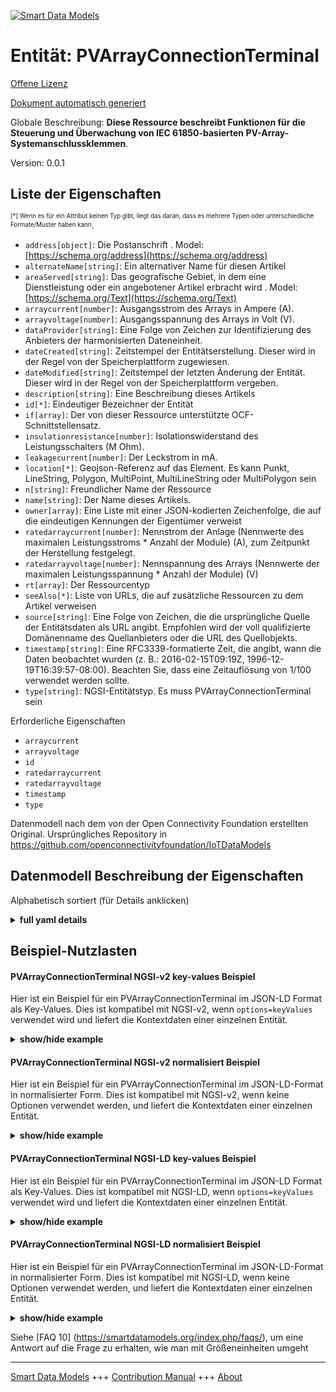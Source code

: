 <!-- 10-Header -->  
[![Smart Data Models](https://smartdatamodels.org/wp-content/uploads/2022/01/SmartDataModels_logo.png "Logo")](https://smartdatamodels.org)  
Entität: PVArrayConnectionTerminal  
==================================<!-- /10-Header -->  
<!-- 15-License -->  
[Offene Lizenz](https://github.com/smart-data-models//dataModel.OCF/blob/master/PVArrayConnectionTerminal/LICENSE.md)  
[Dokument automatisch generiert](https://docs.google.com/presentation/d/e/2PACX-1vTs-Ng5dIAwkg91oTTUdt8ua7woBXhPnwavZ0FxgR8BsAI_Ek3C5q97Nd94HS8KhP-r_quD4H0fgyt3/pub?start=false&loop=false&delayms=3000#slide=id.gb715ace035_0_60)  
<!-- /15-License -->  
<!-- 20-Description -->  
Globale Beschreibung: **Diese Ressource beschreibt Funktionen für die Steuerung und Überwachung von IEC 61850-basierten PV-Array-Systemanschlussklemmen**.  
Version: 0.0.1  
<!-- /20-Description -->  
<!-- 30-PropertiesList -->  

## Liste der Eigenschaften  

<sup><sub>[*] Wenn es für ein Attribut keinen Typ gibt, liegt das daran, dass es mehrere Typen oder unterschiedliche Formate/Muster haben kann</sub></sup>.  
- `address[object]`: Die Postanschrift  . Model: [https://schema.org/address](https://schema.org/address)- `alternateName[string]`: Ein alternativer Name für diesen Artikel  - `areaServed[string]`: Das geografische Gebiet, in dem eine Dienstleistung oder ein angebotener Artikel erbracht wird  . Model: [https://schema.org/Text](https://schema.org/Text)- `arraycurrent[number]`: Ausgangsstrom des Arrays in Ampere (A).  - `arrayvoltage[number]`: Ausgangsspannung des Arrays in Volt (V).  - `dataProvider[string]`: Eine Folge von Zeichen zur Identifizierung des Anbieters der harmonisierten Dateneinheit.  - `dateCreated[string]`: Zeitstempel der Entitätserstellung. Dieser wird in der Regel von der Speicherplattform zugewiesen.  - `dateModified[string]`: Zeitstempel der letzten Änderung der Entität. Dieser wird in der Regel von der Speicherplattform vergeben.  - `description[string]`: Eine Beschreibung dieses Artikels  - `id[*]`: Eindeutiger Bezeichner der Entität  - `if[array]`: Der von dieser Ressource unterstützte OCF-Schnittstellensatz.  - `insulationresistance[number]`: Isolationswiderstand des Leistungsschalters (M Ohm).  - `leakagecurrent[number]`: Der Leckstrom in mA.  - `location[*]`: Geojson-Referenz auf das Element. Es kann Punkt, LineString, Polygon, MultiPoint, MultiLineString oder MultiPolygon sein  - `n[string]`: Freundlicher Name der Ressource  - `name[string]`: Der Name dieses Artikels.  - `owner[array]`: Eine Liste mit einer JSON-kodierten Zeichenfolge, die auf die eindeutigen Kennungen der Eigentümer verweist  - `ratedarraycurrent[number]`: Nennstrom der Anlage (Nennwerte des maximalen Leistungsstroms * Anzahl der Module) (A), zum Zeitpunkt der Herstellung festgelegt.  - `ratedarrayvoltage[number]`: Nennspannung des Arrays (Nennwerte der maximalen Leistungsspannung * Anzahl der Module) (V)  - `rt[array]`: Der Ressourcentyp  - `seeAlso[*]`: Liste von URLs, die auf zusätzliche Ressourcen zu dem Artikel verweisen  - `source[string]`: Eine Folge von Zeichen, die die ursprüngliche Quelle der Entitätsdaten als URL angibt. Empfohlen wird der voll qualifizierte Domänenname des Quellanbieters oder die URL des Quellobjekts.  - `timestamp[string]`: Eine RFC3339-formatierte Zeit, die angibt, wann die Daten beobachtet wurden (z. B.: 2016-02-15T09:19Z, 1996-12-19T16:39:57-08:00). Beachten Sie, dass eine Zeitauflösung von 1/100 verwendet werden sollte.  - `type[string]`: NGSI-Entitätstyp. Es muss PVArrayConnectionTerminal sein  <!-- /30-PropertiesList -->  
<!-- 35-RequiredProperties -->  
Erforderliche Eigenschaften  
- `arraycurrent`  - `arrayvoltage`  - `id`  - `ratedarraycurrent`  - `ratedarrayvoltage`  - `timestamp`  - `type`  <!-- /35-RequiredProperties -->  
<!-- 40-RequiredProperties -->  
Datenmodell nach dem von der Open Connectivity Foundation erstellten Original. Ursprüngliches Repository in https://github.com/openconnectivityfoundation/IoTDataModels  
<!-- /40-RequiredProperties -->  
<!-- 50-DataModelHeader -->  
## Datenmodell Beschreibung der Eigenschaften  
Alphabetisch sortiert (für Details anklicken)  
<!-- /50-DataModelHeader -->  
<!-- 60-ModelYaml -->  
<details><summary><strong>full yaml details</strong></summary>    
```yaml  
PVArrayConnectionTerminal:    
  description: 'This Resource describes functions for the control and monitoring of IEC 61850 based PV Array system connection terminal.'    
  properties:    
    address:    
      description: 'The mailing address'    
      properties:    
        addressCountry:    
          description: 'Property. The country. For example, Spain. Model:''https://schema.org/addressCountry'''    
          type: string    
        addressLocality:    
          description: 'Property. The locality in which the street address is, and which is in the region. Model:''https://schema.org/addressLocality'''    
          type: string    
        addressRegion:    
          description: 'Property. The region in which the locality is, and which is in the country. Model:''https://schema.org/addressRegion'''    
          type: string    
        postOfficeBoxNumber:    
          description: 'Property. The post office box number for PO box addresses. For example, 03578. Model:''https://schema.org/postOfficeBoxNumber'''    
          type: string    
        postalCode:    
          description: 'Property. The postal code. For example, 24004. Model:''https://schema.org/https://schema.org/postalCode'''    
          type: string    
        streetAddress:    
          description: 'Property. The street address. Model:''https://schema.org/streetAddress'''    
          type: string    
      type: object    
      x-ngsi:    
        model: https://schema.org/address    
        type: Property    
    alternateName:    
      description: 'An alternative name for this item'    
      type: string    
      x-ngsi:    
        type: Property    
    areaServed:    
      description: 'The geographic area where a service or offered item is provided'    
      type: string    
      x-ngsi:    
        model: https://schema.org/Text    
        type: Property    
    arraycurrent:    
      description: 'Output current of array in Ampere (A).'    
      readOnly: true    
      type: number    
      x-ngsi:    
        type: Property    
    arrayvoltage:    
      description: 'Output voltage of array in volts (V).'    
      readOnly: true    
      type: number    
      x-ngsi:    
        type: Property    
    dataProvider:    
      description: 'A sequence of characters identifying the provider of the harmonised data entity.'    
      type: string    
      x-ngsi:    
        type: Property    
    dateCreated:    
      description: 'Entity creation timestamp. This will usually be allocated by the storage platform.'    
      format: date-time    
      type: string    
      x-ngsi:    
        type: Property    
    dateModified:    
      description: 'Timestamp of the last modification of the entity. This will usually be allocated by the storage platform.'    
      format: date-time    
      type: string    
      x-ngsi:    
        type: Property    
    description:    
      description: 'A description of this item'    
      type: string    
      x-ngsi:    
        type: Property    
    id:    
      anyOf: &pvarrayconnectionterminal_-_properties_-_owner_-_items_-_anyof    
        - description: 'Property. Identifier format of any NGSI entity'    
          maxLength: 256    
          minLength: 1    
          pattern: ^[\w\-\.\{\}\$\+\*\[\]`|~^@!,:\\]+$    
          type: string    
        - description: 'Property. Identifier format of any NGSI entity'    
          format: uri    
          type: string    
      description: 'Unique identifier of the entity'    
      x-ngsi:    
        type: Property    
    if:    
      description: 'The OCF Interface set supported by this Resource.'    
      items:    
        enum:    
          - oic.if.s    
          - oic.if.baseline    
        type: string    
      minItems: 2    
      readOnly: true    
      type: array    
      uniqueItems: true    
      x-ngsi:    
        type: Property    
    insulationresistance:    
      description: 'Insulation resistance of circuit breaker (M Ohm).'    
      readOnly: true    
      type: number    
      x-ngsi:    
        type: Property    
    leakagecurrent:    
      description: 'The leakage current in mA.'    
      readOnly: true    
      type: number    
      x-ngsi:    
        type: Property    
    location:    
      description: 'Geojson reference to the item. It can be Point, LineString, Polygon, MultiPoint, MultiLineString or MultiPolygon'    
      oneOf:    
        - description: 'GeoProperty. Geojson reference to the item. Point'    
          properties:    
            bbox:    
              items:    
                type: number    
              minItems: 4    
              type: array    
            coordinates:    
              items:    
                type: number    
              minItems: 2    
              type: array    
            type:    
              enum:    
                - Point    
              type: string    
          required:    
            - type    
            - coordinates    
          title: 'GeoJSON Point'    
          type: object    
        - description: 'GeoProperty. Geojson reference to the item. LineString'    
          properties:    
            bbox:    
              items:    
                type: number    
              minItems: 4    
              type: array    
            coordinates:    
              items:    
                items:    
                  type: number    
                minItems: 2    
                type: array    
              minItems: 2    
              type: array    
            type:    
              enum:    
                - LineString    
              type: string    
          required:    
            - type    
            - coordinates    
          title: 'GeoJSON LineString'    
          type: object    
        - description: 'GeoProperty. Geojson reference to the item. Polygon'    
          properties:    
            bbox:    
              items:    
                type: number    
              minItems: 4    
              type: array    
            coordinates:    
              items:    
                items:    
                  items:    
                    type: number    
                  minItems: 2    
                  type: array    
                minItems: 4    
                type: array    
              type: array    
            type:    
              enum:    
                - Polygon    
              type: string    
          required:    
            - type    
            - coordinates    
          title: 'GeoJSON Polygon'    
          type: object    
        - description: 'GeoProperty. Geojson reference to the item. MultiPoint'    
          properties:    
            bbox:    
              items:    
                type: number    
              minItems: 4    
              type: array    
            coordinates:    
              items:    
                items:    
                  type: number    
                minItems: 2    
                type: array    
              type: array    
            type:    
              enum:    
                - MultiPoint    
              type: string    
          required:    
            - type    
            - coordinates    
          title: 'GeoJSON MultiPoint'    
          type: object    
        - description: 'GeoProperty. Geojson reference to the item. MultiLineString'    
          properties:    
            bbox:    
              items:    
                type: number    
              minItems: 4    
              type: array    
            coordinates:    
              items:    
                items:    
                  items:    
                    type: number    
                  minItems: 2    
                  type: array    
                minItems: 2    
                type: array    
              type: array    
            type:    
              enum:    
                - MultiLineString    
              type: string    
          required:    
            - type    
            - coordinates    
          title: 'GeoJSON MultiLineString'    
          type: object    
        - description: 'GeoProperty. Geojson reference to the item. MultiLineString'    
          properties:    
            bbox:    
              items:    
                type: number    
              minItems: 4    
              type: array    
            coordinates:    
              items:    
                items:    
                  items:    
                    items:    
                      type: number    
                    minItems: 2    
                    type: array    
                  minItems: 4    
                  type: array    
                type: array    
              type: array    
            type:    
              enum:    
                - MultiPolygon    
              type: string    
          required:    
            - type    
            - coordinates    
          title: 'GeoJSON MultiPolygon'    
          type: object    
      x-ngsi:    
        type: GeoProperty    
    n:    
      description: 'Friendly name of the Resource'    
      maxLength: 64    
      readOnly: true    
      type: string    
      x-ngsi:    
        type: Property    
    name:    
      description: 'The name of this item.'    
      type: string    
      x-ngsi:    
        type: Property    
    owner:    
      description: 'A List containing a JSON encoded sequence of characters referencing the unique Ids of the owner(s)'    
      items:    
        anyOf: *pvarrayconnectionterminal_-_properties_-_owner_-_items_-_anyof    
        description: 'Property. Unique identifier of the entity'    
      type: array    
      x-ngsi:    
        type: Property    
    ratedarraycurrent:    
      description: 'Rated current of array (Nominal values of maximum power current * number of modules) (A), defined at manufacturing time.'    
      readOnly: true    
      type: number    
      x-ngsi:    
        type: Property    
    ratedarrayvoltage:    
      description: 'Rated voltage of array (Nominal values of maximum power voltage * number of modules) (V)'    
      readOnly: true    
      type: number    
      x-ngsi:    
        type: Property    
    rt:    
      description: 'The Resource Type'    
      items:    
        enum:    
          - oic.r.pvconnectionterminal    
        maxLength: 64    
        type: string    
      minItems: 1    
      readOnly: true    
      type: array    
      uniqueItems: true    
      x-ngsi:    
        type: Property    
    seeAlso:    
      description: 'list of uri pointing to additional resources about the item'    
      oneOf:    
        - items:    
            format: uri    
            type: string    
          minItems: 1    
          type: array    
        - format: uri    
          type: string    
      x-ngsi:    
        type: Property    
    source:    
      description: 'A sequence of characters giving the original source of the entity data as a URL. Recommended to be the fully qualified domain name of the source provider, or the URL to the source object.'    
      type: string    
      x-ngsi:    
        type: Property    
    timestamp:    
      description: 'An RFC3339 formatted time indicating when the data was observed (e.g.: 2016-02-15T09:19Z, 1996-12-19T16:39:57-08:00). Note that 1/100 time resolution should be used.'    
      format: date-time    
      readOnly: true    
      type: string    
      x-ngsi:    
        type: Property    
    type:    
      description: 'NGSI entity type. It has to be PVArrayConnectionTerminal'    
      enum:    
        - PVArrayConnectionTerminal    
      type: string    
      x-ngsi:    
        type: Property    
  required:    
    - ratedarrayvoltage    
    - ratedarraycurrent    
    - arrayvoltage    
    - arraycurrent    
    - timestamp    
    - id    
    - type    
  type: object    
  x-derived-from: https://raw.githubusercontent.com/openconnectivityfoundation/IoTDataModels/master/PVArraySystemConnectionTerminalResURI.swagger.json    
  x-disclaimer: 'Redistribution and use in source and binary forms, with or without modification, are permitted  provided that the license conditions are met. Copyleft (c) 2021 Contributors to Smart Data Models Program'    
  x-license-url: https://github.com/smart-data-models/dataModel.OCF/blob/master/PVArrayConnectionTerminal/LICENSE.md    
  x-model-schema: https://smart-data-models.github.io/dataModel.OCF/PVArrayConnectionTerminal/schema.json    
  x-model-tags: OCF    
  x-version: 0.0.1    
```  
</details>    
<!-- /60-ModelYaml -->  
<!-- 70-MiddleNotes -->  
<!-- /70-MiddleNotes -->  
<!-- 80-Examples -->  
## Beispiel-Nutzlasten  
#### PVArrayConnectionTerminal NGSI-v2 key-values Beispiel  
Hier ist ein Beispiel für ein PVArrayConnectionTerminal im JSON-LD Format als Key-Values. Dies ist kompatibel mit NGSI-v2, wenn `options=keyValues` verwendet wird und liefert die Kontextdaten einer einzelnen Entität.  
<details><summary><strong>show/hide example</strong></summary>    
```json  
{  
  "id": "urn:ngsi-ld:PVArrayConnectionTerminal:id:PBQS:43835461",  
  "dateCreated": "2012-07-24T16:11:16Z",  
  "dateModified": "2003-05-24T19:12:32Z",  
  "source": "Area able surface south attention measure involve. Establish product because floor reason exist design effect. Place point Republican conference ten. Professional teach budget mother unit.",  
  "name": "Send offer season significant. Or glass especially Democrat enter spring people.",  
  "alternateName": "Six benefit relationship. Language stay she fact explain growth sister. Reach reveal police day key read office.",  
  "description": "Two might million benefit continue specific clearly street. Society dream show of.",  
  "dataProvider": "Bad either recently rate candidate plan. Deep young again pass provide something ok.",  
  "owner": [  
    "urn:ngsi-ld:PVArrayConnectionTerminal:items:GZHR:33550282",  
    "urn:ngsi-ld:PVArrayConnectionTerminal:items:JFYB:81797940"  
  ],  
  "seeAlso": [  
    "urn:ngsi-ld:PVArrayConnectionTerminal:items:QZDS:82605439",  
    "urn:ngsi-ld:PVArrayConnectionTerminal:items:CCOW:10298726"  
  ],  
  "location": {  
    "type": "Point",  
    "coordinates": [  
      -16.2130695,  
      103.091866  
    ]  
  },  
  "address": {  
    "streetAddress": "Like business much top tree fish. Exist place he two. Weight stop ball development yard already. Record cultural ground foreign purpose director make.",  
    "addressLocality": "Police subject cup figure media stuff. My through sure good scene. Less action among hard quite leave stand apply.",  
    "addressRegion": "Notice my power know water standard. Actually none effect at smile.",  
    "addressCountry": "Production defense however dinner say successful. Ok model enter subject kid reduce art.",  
    "postalCode": "Physical management she fish land director. Name nothing beyond kitchen.",  
    "postOfficeBoxNumber": "Rock economic add physical power. Away physical size woman garden surface foreign."  
  },  
  "areaServed": "Over choice nearly they budget find. Power others environmental since page brother party house.",  
  "rt": [  
    "oic.r.pvconnectionterminal",  
    "oic.r.pvconnectionterminal"  
  ],  
  "ratedarrayvoltage": {  
    "type": "Property",  
    "value": 391.0  
  },  
  "ratedarraycurrent": {  
    "type": "Property",  
    "value": 169.2  
  },  
  "arrayvoltage": {  
    "type": "Property",  
    "value": 763.9  
  },  
  "arraycurrent": {  
    "type": "Property",  
    "value": 519.0  
  },  
  "leakagecurrent": {  
    "type": "Property",  
    "value": 313.0  
  },  
  "insulationresistance": {  
    "type": "Property",  
    "value": 348.8  
  },  
  "timestamp": "1979-06-05T23:42:36Z",  
  "n": "Reason movie student performance. Best gas including. Huge food deep relate raise fear.",  
  "if": [  
    "oic.if.baseline",  
    "oic.if.s"  
  ],  
  "type": "PVArrayConnectionTerminal"  
}  
```  
</details>  
#### PVArrayConnectionTerminal NGSI-v2 normalisiert Beispiel  
Hier ist ein Beispiel für ein PVArrayConnectionTerminal im JSON-LD-Format in normalisierter Form. Dies ist kompatibel mit NGSI-v2, wenn keine Optionen verwendet werden, und liefert die Kontextdaten einer einzelnen Entität.  
<details><summary><strong>show/hide example</strong></summary>    
```json  
{  
  "id": {  
    "type": "string",  
    "value": "urn:ngsi-ld:PVArrayConnectionTerminal:id:PBQS:43835461"  
  },  
  "dateCreated": {  
    "format": "date-time",  
    "type": "string",  
    "value": "2012-07-24T16:11:16Z"  
  },  
  "dateModified": {  
    "format": "date-time",  
    "type": "string",  
    "value": "2003-05-24T19:12:32Z"  
  },  
  "source": {  
    "type": "string",  
    "value": "Area able surface south attention measure involve. Establish product because floor reason exist design effect. Place point Republican conference ten. Professional teach budget mother unit."  
  },  
  "name": {  
    "type": "string",  
    "value": "Send offer season significant. Or glass especially Democrat enter spring people."  
  },  
  "alternateName": {  
    "type": "string",  
    "value": "Six benefit relationship. Language stay she fact explain growth sister. Reach reveal police day key read office."  
  },  
  "description": {  
    "type": "string",  
    "value": "Two might million benefit continue specific clearly street. Society dream show of."  
  },  
  "dataProvider": {  
    "type": "string",  
    "value": "Bad either recently rate candidate plan. Deep young again pass provide something ok."  
  },  
  "owner": {  
    "type": "array",  
    "value": [  
      "urn:ngsi-ld:PVArrayConnectionTerminal:items:GZHR:33550282",  
      "urn:ngsi-ld:PVArrayConnectionTerminal:items:JFYB:81797940"  
    ]  
  },  
  "seeAlso": {  
    "type": "array",  
    "value": [  
      "urn:ngsi-ld:PVArrayConnectionTerminal:items:QZDS:82605439",  
      "urn:ngsi-ld:PVArrayConnectionTerminal:items:CCOW:10298726"  
    ]  
  },  
  "location": {  
    "type": "object",  
    "value": {  
      "type": "Point",  
      "coordinates": [  
        -16.2130695,  
        103.091866  
      ]  
    }  
  },  
  "address": {  
    "type": "object",  
    "value": {  
      "streetAddress": "Like business much top tree fish. Exist place he two. Weight stop ball development yard already. Record cultural ground foreign purpose director make.",  
      "addressLocality": "Police subject cup figure media stuff. My through sure good scene. Less action among hard quite leave stand apply.",  
      "addressRegion": "Notice my power know water standard. Actually none effect at smile.",  
      "addressCountry": "Production defense however dinner say successful. Ok model enter subject kid reduce art.",  
      "postalCode": "Physical management she fish land director. Name nothing beyond kitchen.",  
      "postOfficeBoxNumber": "Rock economic add physical power. Away physical size woman garden surface foreign."  
    }  
  },  
  "areaServed": {  
    "type": "string",  
    "value": "Over choice nearly they budget find. Power others environmental since page brother party house."  
  },  
  "rt": {  
    "type": "array",  
    "value": [  
      "oic.r.pvconnectionterminal",  
      "oic.r.pvconnectionterminal"  
    ]  
  },  
  "ratedarrayvoltage": {  
    "type": "object",  
    "value": {  
      "type": "Property",  
      "value": 391.0  
    }  
  },  
  "ratedarraycurrent": {  
    "type": "object",  
    "value": {  
      "type": "Property",  
      "value": 169.2  
    }  
  },  
  "arrayvoltage": {  
    "type": "object",  
    "value": {  
      "type": "Property",  
      "value": 763.9  
    }  
  },  
  "arraycurrent": {  
    "type": "object",  
    "value": {  
      "type": "Property",  
      "value": 519.0  
    }  
  },  
  "leakagecurrent": {  
    "type": "object",  
    "value": {  
      "type": "Property",  
      "value": 313.0  
    }  
  },  
  "insulationresistance": {  
    "type": "object",  
    "value": {  
      "type": "Property",  
      "value": 348.8  
    }  
  },  
  "timestamp": {  
    "format": "date-time",  
    "type": "string",  
    "value": "1979-06-05T23:42:36Z"  
  },  
  "n": {  
    "type": "string",  
    "value": "Reason movie student performance. Best gas including. Huge food deep relate raise fear."  
  },  
  "if": {  
    "type": "array",  
    "value": [  
      "oic.if.baseline",  
      "oic.if.s"  
    ]  
  },  
  "type": {  
    "type": "string",  
    "value": "PVArrayConnectionTerminal"  
  }  
}  
```  
</details>  
#### PVArrayConnectionTerminal NGSI-LD key-values Beispiel  
Hier ist ein Beispiel für ein PVArrayConnectionTerminal im JSON-LD Format als Key-Values. Dies ist kompatibel mit NGSI-LD, wenn `options=keyValues` verwendet wird und liefert die Kontextdaten einer einzelnen Entität.  
<details><summary><strong>show/hide example</strong></summary>    
```json  
{  
    "id": "urn:ngsi-ld:PVArrayConnectionTerminal:id:PBQS:43835461",  
    "dateCreated": "2012-07-24T16:11:16Z",  
    "dateModified": "2003-05-24T19:12:32Z",  
    "source": "Area able surface south attention measure involve. Establish product because floor reason exist design effect. Place point Republican conference ten. Professional teach budget mother unit.",  
    "name": "Send offer season significant. Or glass especially Democrat enter spring people.",  
    "alternateName": "Six benefit relationship. Language stay she fact explain growth sister. Reach reveal police day key read office.",  
    "description": "Two might million benefit continue specific clearly street. Society dream show of.",  
    "dataProvider": "Bad either recently rate candidate plan. Deep young again pass provide something ok.",  
    "owner": [  
        "urn:ngsi-ld:PVArrayConnectionTerminal:items:GZHR:33550282",  
        "urn:ngsi-ld:PVArrayConnectionTerminal:items:JFYB:81797940"  
    ],  
    "seeAlso": [  
        "urn:ngsi-ld:PVArrayConnectionTerminal:items:QZDS:82605439",  
        "urn:ngsi-ld:PVArrayConnectionTerminal:items:CCOW:10298726"  
    ],  
    "location": {  
        "type": "Point",  
        "coordinates": [  
            -16.2130695,  
            103.091866  
        ]  
    },  
    "address": {  
        "streetAddress": "Like business much top tree fish. Exist place he two. Weight stop ball development yard already. Record cultural ground foreign purpose director make.",  
        "addressLocality": "Police subject cup figure media stuff. My through sure good scene. Less action among hard quite leave stand apply.",  
        "addressRegion": "Notice my power know water standard. Actually none effect at smile.",  
        "addressCountry": "Production defense however dinner say successful. Ok model enter subject kid reduce art.",  
        "postalCode": "Physical management she fish land director. Name nothing beyond kitchen.",  
        "postOfficeBoxNumber": "Rock economic add physical power. Away physical size woman garden surface foreign."  
    },  
    "areaServed": "Over choice nearly they budget find. Power others environmental since page brother party house.",  
    "rt": [  
        "oic.r.pvconnectionterminal",  
        "oic.r.pvconnectionterminal"  
    ],  
    "ratedarrayvoltage": {  
        "type": "Property",  
        "value": 391.0  
    },  
    "ratedarraycurrent": {  
        "type": "Property",  
        "value": 169.2  
    },  
    "arrayvoltage": {  
        "type": "Property",  
        "value": 763.9  
    },  
    "arraycurrent": {  
        "type": "Property",  
        "value": 519.0  
    },  
    "leakagecurrent": {  
        "type": "Property",  
        "value": 313.0  
    },  
    "insulationresistance": {  
        "type": "Property",  
        "value": 348.8  
    },  
    "timestamp": "1979-06-05T23:42:36Z",  
    "n": "Reason movie student performance. Best gas including. Huge food deep relate raise fear.",  
    "if": [  
        "oic.if.baseline",  
        "oic.if.s"  
    ],  
    "type": "PVArrayConnectionTerminal",  
    "@context": [  
        "https://smartdatamodels.org/context.jsonld",  
        "https://raw.githubusercontent.com/smart-data-models/dataModel.OCF/master/context.jsonld"  
    ]  
}  
```  
</details>  
#### PVArrayConnectionTerminal NGSI-LD normalisiert Beispiel  
Hier ist ein Beispiel für ein PVArrayConnectionTerminal im JSON-LD-Format in normalisierter Form. Dies ist kompatibel mit NGSI-LD, wenn keine Optionen verwendet werden, und liefert die Kontextdaten einer einzelnen Entität.  
<details><summary><strong>show/hide example</strong></summary>    
```json  
{  
    "id": "urn:ngsi-ld:PVArrayConnectionTerminal:id:TSKM:94319420",  
    "dateCreated": {  
        "type": "Property",  
        "value": {  
            "@type": "DateTime",  
            "@value": "1985-04-07T15:49:57Z"  
        }  
    },  
    "dateModified": {  
        "type": "Property",  
        "value": {  
            "@type": "DateTime",  
            "@value": "2001-06-17T14:35:04Z"  
        }  
    },  
    "source": {  
        "type": "Property",  
        "value": "Sit animal word hair design. Suffer until town human. Ever statement race ready also TV rock. Indicate sing rate your civil reality house."  
    },  
    "name": {  
        "type": "Property",  
        "value": "Behavior Congress skill region huge. Young put sound agreement especially line section. Management approach work high great available charge rate."  
    },  
    "alternateName": {  
        "type": "Property",  
        "value": "Success south top especially. City ask store lawyer."  
    },  
    "description": {  
        "type": "Property",  
        "value": "Hospital father remember including enjoy special. Green military interesting close they. Culture health doctor light seem magazine."  
    },  
    "dataProvider": {  
        "type": "Property",  
        "value": "Anything performance building its drug. Character officer dream bar open body reflect."  
    },  
    "owner": {  
        "type": "Property",  
        "value": [  
            "urn:ngsi-ld:PVArrayConnectionTerminal:items:WIPM:01594399",  
            "urn:ngsi-ld:PVArrayConnectionTerminal:items:MNFV:28890953"  
        ]  
    },  
    "seeAlso": {  
        "type": "Property",  
        "value": [  
            "urn:ngsi-ld:PVArrayConnectionTerminal:items:VXKM:24155728"  
        ]  
    },  
    "location": {  
        "type": "Property",  
        "value": {  
            "type": "Point",  
            "coordinates": [  
                -56.20957,  
                -170.652443  
            ]  
        }  
    },  
    "address": {  
        "type": "Property",  
        "value": {  
            "streetAddress": "Tv second concern least price relationship. International fly debate indicate exactly. Business experience control relate entire style game.",  
            "addressLocality": "Themselves go financial skill sound full half. Mr our accept plant adult beat partner. Red present movement option reason low indicate.",  
            "addressRegion": "Usually stand evening deep activity. Instead catch physical song cell. Unit member would dinner form other water treat.",  
            "addressCountry": "Share place reduce available leader nor. Smile them fly. Can main example water technology world break.",  
            "postalCode": "Assume fight fund them number white. Music again knowledge defense. Establish once those degree board data.",  
            "postOfficeBoxNumber": "Wear air crime performance."  
        }  
    },  
    "areaServed": {  
        "type": "Property",  
        "value": "Fill person national. Concern dream upon."  
    },  
    "rt": {  
        "type": "Property",  
        "value": [  
            "oic.r.pvconnectionterminal"  
        ]  
    },  
    "ratedarrayvoltage": {  
        "type": "Property",  
        "value": 775.5  
    },  
    "ratedarraycurrent": {  
        "type": "Property",  
        "value": 712.8  
    },  
    "arrayvoltage": {  
        "type": "Property",  
        "value": 977.5  
    },  
    "arraycurrent": {  
        "type": "Property",  
        "value": 460.0  
    },  
    "leakagecurrent": {  
        "type": "Property",  
        "value": 951.2  
    },  
    "insulationresistance": {  
        "type": "Property",  
        "value": 438.9  
    },  
    "timestamp": {  
        "type": "Property",  
        "value": {  
            "@type": "DateTime",  
            "@value": "1976-04-28T20:02:52Z"  
        }  
    },  
    "n": {  
        "type": "Property",  
        "value": "Owner surface news eat piece land. Front realize cover week within along. Student war painting rate."  
    },  
    "if": {  
        "type": "Property",  
        "value": [  
            "oic.if.s",  
            "oic.if.baseline"  
        ]  
    },  
    "type": "PVArrayConnectionTerminal",  
    "@context": [  
        "https://smartdatamodels.org/context.jsonld",  
        "https://raw.githubusercontent.com/smart-data-models/dataModel.OCF/master/context.jsonld"  
    ]  
}  
```  
</details><!-- /80-Examples -->  
<!-- 90-FooterNotes -->  
<!-- /90-FooterNotes -->  
<!-- 95-Units -->  
Siehe [FAQ 10] (https://smartdatamodels.org/index.php/faqs/), um eine Antwort auf die Frage zu erhalten, wie man mit Größeneinheiten umgeht  
<!-- /95-Units -->  
<!-- 97-LastFooter -->  
---  
[Smart Data Models](https://smartdatamodels.org) +++ [Contribution Manual](https://bit.ly/contribution_manual) +++ [About](https://bit.ly/Introduction_SDM)<!-- /97-LastFooter -->  
